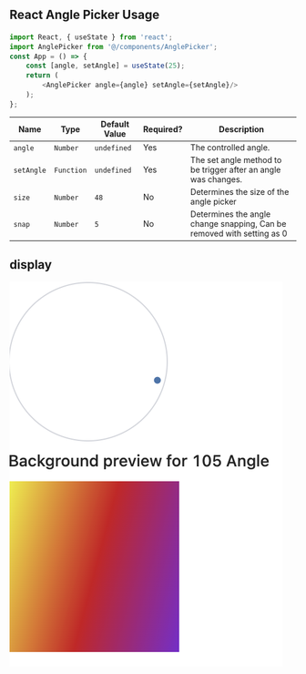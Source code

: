 ## React Angle Picker Usage
```js
import React, { useState } from 'react';
import AnglePicker from '@/components/AnglePicker';
const App = () => {
    const [angle, setAngle] = useState(25);
    return (
        <AnglePicker angle={angle} setAngle={setAngle}/>
    );
};
```

| Name | Type | Default Value | Required? | Description
|-|-|-|-|-
| `angle` | `Number` | `undefined` | Yes | The controlled angle.
| `setAngle` | `Function` | `undefined` | Yes | The set angle method to be trigger after an angle was changes.
| `size` | `Number` | `48` | No | Determines the size of the angle picker
| `snap` | `Number` | `5` | No | Determines the angle change snapping, Can be removed with setting as 0

## display

![avatar](./src/public/image.jpg)